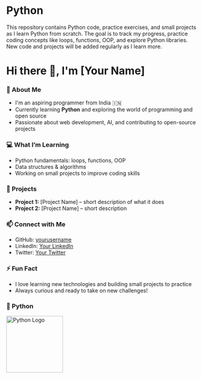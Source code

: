 # Python
This repository contains Python code, practice exercises, and small projects as I learn Python from scratch. The goal is to track my progress, practice coding concepts like loops, functions, OOP, and explore Python libraries. New code and projects will be added regularly as I learn more.
<h1>Hi there 👋, I'm [Your Name]</h1>

<h3>🌱 About Me</h3>
<ul>
  <li>I'm an aspiring programmer from India 🇮🇳</li>
  <li>Currently learning <strong>Python</strong> and exploring the world of programming and open source</li>
  <li>Passionate about web development, AI, and contributing to open-source projects</li>
</ul>

<h3>💻 What I’m Learning</h3>
<ul>
  <li>Python fundamentals: loops, functions, OOP</li>
  <li>Data structures & algorithms</li>
  <li>Working on small projects to improve coding skills</li>
</ul>

<h3>🚀 Projects</h3>
<ul>
  <li><strong>Project 1:</strong> [Project Name] – short description of what it does</li>
  <li><strong>Project 2:</strong> [Project Name] – short description</li>
</ul>

<h3>📫 Connect with Me</h3>
<ul>
  <li>GitHub: <a href="https://github.com/yourusername">yourusername</a></li>
  <li>LinkedIn: <a href="Your LinkedIn">Your LinkedIn</a></li>
  <li>Twitter: <a href="Your Twitter">Your Twitter</a></li>
</ul>

<h3>⚡ Fun Fact</h3>
<ul>
  <li>I love learning new technologies and building small projects to practice</li>
  <li>Always curious and ready to take on new challenges!</li>
</ul>

<h3>🐍 Python</h3>
<p>
  <img src="https://www.python.org/static/community_logos/python-logo-master-v3-TM.png" alt="Python Logo" width="150">
</p>

